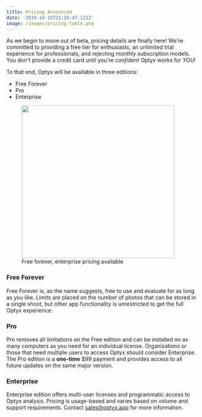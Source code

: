 ```yaml
---
title: Pricing Announced
date: '2019-10-15T21:26:47.121Z'
image: /images/pricing-table.png
---
```


As we begin to move out of beta, pricing details are finally here! We're committed to providing a free tier for enthusiasts, an unlimited trial experience for professionals, and rejecting monthly subscription models. You don't provide a credit card until you're _confident_ Optyx works for _YOU_!

To that end, Optyx will be available in three editions:

- Free Forever
- Pro
- Enterprise

<figure>
<img src="/images/pricing-table.png" height="400"/>
<figcaption>Free forever, enterprise pricing available</figcaption>
</figure>

### Free Forever

Free Forever is, as the name suggests, free to use and evaluate for as long as you like. Limits are placed on the number of photos that can be stored in a single shoot, but other app functionality is unrestricted to get the full Optyx experience.

### Pro

Pro removes all limitations on the Free edition and can be installed on as many computers as you need for an individual license. Organizations or those that need multiple users to access Optyx should consider Enterprise. The Pro edition is a **one-time** \$99 payment and provides access to all future updates on the same major version.

### Enterprise

Enterprise edition offers multi-user licenses and programmatic access to Optyx analysis. Pricing is usage-based and varies based on volume and support requirements. Contact [sales@optyx.app](mailto:sales@optyx.app) for more information.
